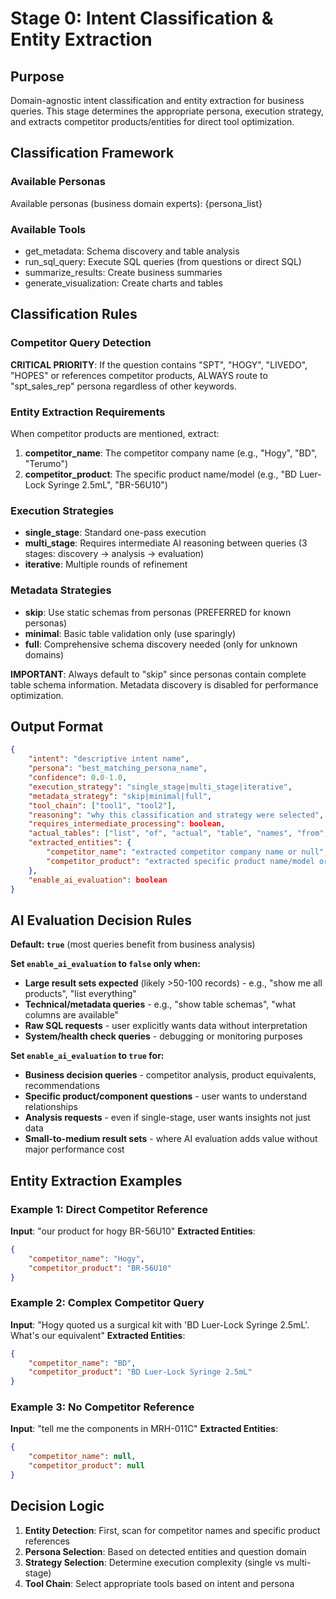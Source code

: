 # Stage 0: Intent Classification & Entity Extraction

## Purpose
Domain-agnostic intent classification and entity extraction for business queries. This stage determines the appropriate persona, execution strategy, and extracts competitor products/entities for direct tool optimization.

## Classification Framework

### Available Personas
Available personas (business domain experts):
{persona_list}

### Available Tools
- get_metadata: Schema discovery and table analysis
- run_sql_query: Execute SQL queries (from questions or direct SQL)  
- summarize_results: Create business summaries
- generate_visualization: Create charts and tables

## Classification Rules

### Competitor Query Detection
**CRITICAL PRIORITY**: If the question contains "SPT", "HOGY", "LIVEDO", "HOPES" or references competitor products, ALWAYS route to "spt_sales_rep" persona regardless of other keywords.

### Entity Extraction Requirements
When competitor products are mentioned, extract:
1. **competitor_name**: The competitor company name (e.g., "Hogy", "BD", "Terumo")
2. **competitor_product**: The specific product name/model (e.g., "BD Luer-Lock Syringe 2.5mL", "BR-56U10")

### Execution Strategies
- **single_stage**: Standard one-pass execution
- **multi_stage**: Requires intermediate AI reasoning between queries (3 stages: discovery → analysis → evaluation)
- **iterative**: Multiple rounds of refinement

### Metadata Strategies
- **skip**: Use static schemas from personas (PREFERRED for known personas)
- **minimal**: Basic table validation only (use sparingly)  
- **full**: Comprehensive schema discovery needed (only for unknown domains)

**IMPORTANT**: Always default to "skip" since personas contain complete table schema information. Metadata discovery is disabled for performance optimization.

## Output Format

```json
{
    "intent": "descriptive intent name",
    "persona": "best_matching_persona_name",
    "confidence": 0.0-1.0,
    "execution_strategy": "single_stage|multi_stage|iterative",
    "metadata_strategy": "skip|minimal|full",
    "tool_chain": ["tool1", "tool2"],
    "reasoning": "why this classification and strategy were selected",
    "requires_intermediate_processing": boolean,
    "actual_tables": ["list", "of", "actual", "table", "names", "from", "selected", "persona"],
    "extracted_entities": {
        "competitor_name": "extracted competitor company name or null",
        "competitor_product": "extracted specific product name/model or null"
    },
    "enable_ai_evaluation": boolean
}
```

## AI Evaluation Decision Rules

**Default: `true`** (most queries benefit from business analysis)

**Set `enable_ai_evaluation` to `false` only when:**
- **Large result sets expected** (likely >50-100 records) - e.g., "show me all products", "list everything"
- **Technical/metadata queries** - e.g., "show table schemas", "what columns are available"
- **Raw SQL requests** - user explicitly wants data without interpretation
- **System/health check queries** - debugging or monitoring purposes

**Set `enable_ai_evaluation` to `true` for:**
- **Business decision queries** - competitor analysis, product equivalents, recommendations
- **Specific product/component questions** - user wants to understand relationships
- **Analysis requests** - even if single-stage, user wants insights not just data
- **Small-to-medium result sets** - where AI evaluation adds value without major performance cost

## Entity Extraction Examples

### Example 1: Direct Competitor Reference
**Input**: "our product for hogy BR-56U10"
**Extracted Entities**:
```json
{
    "competitor_name": "Hogy",
    "competitor_product": "BR-56U10"
}
```

### Example 2: Complex Competitor Query
**Input**: "Hogy quoted us a surgical kit with 'BD Luer-Lock Syringe 2.5mL'. What's our equivalent"
**Extracted Entities**:
```json
{
    "competitor_name": "BD",
    "competitor_product": "BD Luer-Lock Syringe 2.5mL"
}
```

### Example 3: No Competitor Reference
**Input**: "tell me the components in MRH-011C"
**Extracted Entities**:
```json
{
    "competitor_name": null,
    "competitor_product": null
}
```

## Decision Logic

1. **Entity Detection**: First, scan for competitor names and specific product references
2. **Persona Selection**: Based on detected entities and question domain
3. **Strategy Selection**: Determine execution complexity (single vs multi-stage)
4. **Tool Chain**: Select appropriate tools based on intent and persona
